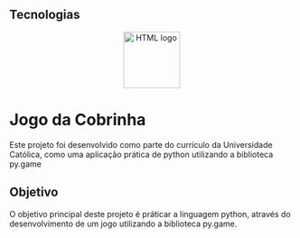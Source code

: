 ## Tecnologias

<p align = center>
  <a target="blank"><img src="https://img.shields.io/badge/Python-14354C?style=for-the-badge&logo=python&logoColor=white" width="100" alt="HTML logo" /></a>
</p>

# Jogo da Cobrinha

Este projeto foi desenvolvido como parte do currículo da Universidade Católica, como uma aplicação prática de python utilizando a biblioteca py.game

## Objetivo

O objetivo principal deste projeto é práticar a linguagem python, através do desenvolvimento de um jogo utilizando a biblioteca py.game.




   
